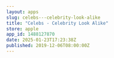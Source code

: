 ```yaml
---
layout: apps
slug: celebs---celebrity-look-alike
title: "Celebs - Celebrity Look Alike"
store: apple
app_id: 1488127870
date: 2025-01-23T17:23:38Z
published: 2019-12-06T08:00:00Z
---
```

